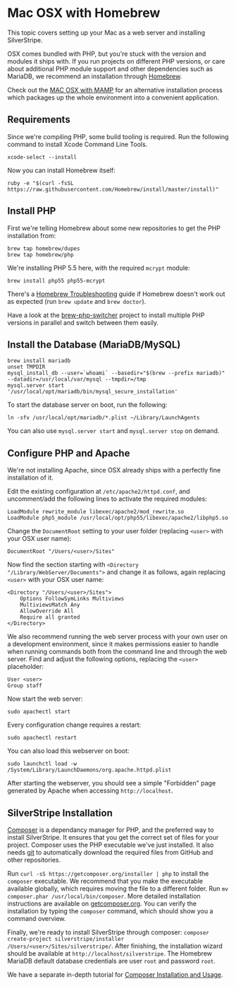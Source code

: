 # Mac OSX with Homebrew

This topic covers setting up your Mac as a web server and installing SilverStripe.

OSX comes bundled with PHP, but you're stuck with the version and modules it ships with.
If you run projects on different PHP versions, or care about additional PHP module support
and other dependencies such as MariaDB, we recommend an installation through [Homebrew](http://brew.sh/).

Check out the [MAC OSX with MAMP](../Mac_OSX) for an alternative installation process
which packages up the whole environment into a convenient application.

## Requirements

Since we're compiling PHP, some build tooling is required.
Run the following command to install Xcode Command Line Tools.

	xcode-select --install

Now you can install Homebrew itself:

	ruby -e "$(curl -fsSL https://raw.githubusercontent.com/Homebrew/install/master/install)"

## Install PHP

First we're telling Homebrew about some new repositories to get the PHP installation from:

	brew tap homebrew/dupes
	brew tap homebrew/php

We're installing PHP 5.5 here, with the required `mcrypt` module:

	brew install php55 php55-mcrypt

There's a [Homebrew Troubleshooting](https://github.com/Homebrew/homebrew/blob/master/share/doc/homebrew/Troubleshooting.md) guide if Homebrew doesn't work out as expected (run `brew update` and `brew doctor`).

Have a look at the [brew-php-switcher](https://github.com/philcook/brew-php-switcher)
project to install multiple PHP versions in parallel and switch between them easily.

## Install the Database (MariaDB/MySQL)

	brew install mariadb
	unset TMPDIR
	mysql_install_db --user=`whoami` --basedir="$(brew --prefix mariadb)" --datadir=/usr/local/var/mysql --tmpdir=/tmp
	mysql.server start
	'/usr/local/opt/mariadb/bin/mysql_secure_installation'

To start the database server on boot, run the following:

	ln -sfv /usr/local/opt/mariadb/*.plist ~/Library/LaunchAgents

You can also use `mysql.server start` and `mysql.server stop` on demand.

## Configure PHP and Apache

We're not installing Apache, since OSX already ships with a perfectly fine installation of it.

Edit the existing configuration at `/etc/apache2/httpd.conf`,
and uncomment/add the following lines to activate the required modules:

	LoadModule rewrite_module libexec/apache2/mod_rewrite.so
	LoadModule php5_module /usr/local/opt/php55/libexec/apache2/libphp5.so

Change the `DocumentRoot` setting to your user folder (replacing `<user>` with your OSX user name):

	DocumentRoot "/Users/<user>/Sites"

Now find the section starting with `<Directory "/Library/WebServer/Documents">` and change it as follows,
again replacing `<user>` with your OSX user name:

	<Directory "/Users/<user>/Sites">
	    Options FollowSymLinks Multiviews
	    MultiviewsMatch Any
	    AllowOverride All
	    Require all granted
	</Directory>

We also recommend running the web server process with your own user on a development environment,
since it makes permissions easier to handle when running commands both 
from the command line and through the web server. Find and adjust the following options,
replacing the `<user>` placeholder:

	User <user>
	Group staff

Now start the web server:

	sudo apachectl start

Every configuration change requires a restart:

	sudo apachectl restart

You can also load this webserver on boot:

	sudo launchctl load -w /System/Library/LaunchDaemons/org.apache.httpd.plist

After starting the webserver, you should see a simple "Forbidden" page generated by Apache
when accessing `http://localhost`.

## SilverStripe Installation

[Composer](http://getcomposer.org) is a dependancy manager for PHP, and the preferred way to
install SilverStripe. It ensures that you get the correct set of files for your project.
Composer uses the PHP executable we've just installed. It also needs [git](http://git-scm.com)
to automatically download the required files from GitHub and other repositories.

Run `curl -sS https://getcomposer.org/installer | php` to install the `composer` executable.
We recommend that you make the executable available globally,
which requires moving the file to a different folder. Run `mv composer.phar /usr/local/bin/composer`.
More detailed installation instructions are available on [getcomposer.org](https://getcomposer.org/doc/00-intro.md#installation-linux-unix-osx).
You can verify the installation by typing the `composer` command, which should show you a command overview.

Finally, we're ready to install SilverStripe through composer:
`composer create-project silverstripe/installer /Users/<user>/Sites/silverstripe/`.
After finishing, the installation wizard should be available at `http://localhost/silverstripe`.
The Homebrew MariaDB default database credentials are user `root` and password `root`.

We have a separate in-depth tutorial for [Composer Installation and Usage](composer).